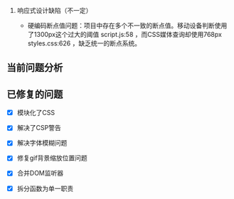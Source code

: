1. 响应式设计缺陷（不一定）
   
   - 硬编码断点值问题：项目中存在多个不一致的断点值。移动设备判断使用了1300px这个过大的阈值 script.js:58 ，而CSS媒体查询却使用768px styles.css:626 ，缺乏统一的断点系统。

## 当前问题分析


## 已修复的问题

- [x] 模块化了CSS

- [x] 解决了CSP警告

- [x] 解决字体模糊问题

- [x] 修复gif背景缩放位置问题

- [x] 合并DOM监听器

- [x] 拆分函数为单一职责
